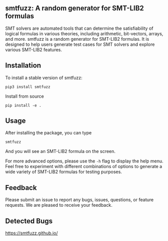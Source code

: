 ## smtfuzz: A random generator for SMT-LIB2 formulas



SMT solvers are automated tools that can determine the satisfiability of logical formulas in various theories, including arithmetic, bit-vectors, arrays, and more.
smtfuzz is a random generator for SMT-LIB2 formulas. It is designed to help users generate test cases for SMT solvers and explore various SMT-LIB2 features.

## Installation

To install a stable version of smtfuzz:
~~~~
pip3 install smtfuzz
~~~~

Install from source
~~~~
pip install -e .
~~~~

## Usage

After installing the package, you can type
~~~~
smtfuzz
~~~~
And you will see an SMT-LIB2 formula on the screen.

For more advanced options, please use the `-h` flag to display the help menu. Feel free to experiment with different combinations of options to generate a wide variety of SMT-LIB2 formulas for testing purposes.

## Feedback

Please submit an issue to report any bugs, issues, questions, or feature requests. We are pleased to receive your 
feedback.


## Detected Bugs

https://smtfuzz.github.io/
